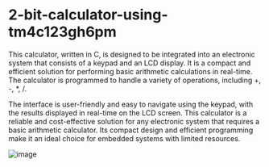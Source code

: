 # 2-bit-calculator-using-tm4c123gh6pm
This calculator, written in C, is designed to be integrated into an electronic system that consists of a keypad and an LCD display. It is a compact and efficient solution for performing basic arithmetic calculations in real-time. The calculator is programmed to handle a variety of operations, including +, -, *, /.

The interface is user-friendly and easy to
navigate using the keypad, with the results displayed in real-time on the LCD screen. This
calculator is a reliable and cost-effective solution for any electronic system that requires a basic
arithmetic calculator. Its compact design and efficient programming make it an ideal choice for
embedded systems with limited resources.

![image](https://github.com/FaseehNasir/2-bit-calculator-using-tm4c123gh6pm/assets/121792016/9f958030-0332-4641-ad43-17dce755d046)
